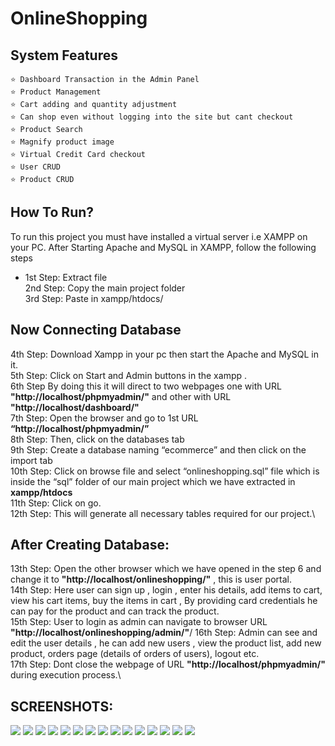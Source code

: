 # OnlineShopping

## System Features
```
⭐️ Dashboard Transaction in the Admin Panel
⭐️ Product Management
⭐️ Cart adding and quantity adjustment
⭐️ Can shop even without logging into the site but cant checkout
⭐️ Product Search
⭐️ Magnify product image
⭐️ Virtual Credit Card checkout
⭐️ User CRUD
⭐️ Product CRUD
```

## How To Run?
To run this project you must have installed a virtual server i.e XAMPP on your PC. After Starting Apache and MySQL in XAMPP, follow the following steps

* 1st Step: Extract file\
2nd Step: Copy the main project folder\
3rd Step: Paste in xampp/htdocs/

## Now Connecting Database
4th Step: Download Xampp in your pc then start the Apache and MySQL in it.\
5th Step: Click on Start and Admin buttons in the xampp .\
6th Step  By doing this it will direct to two webpages one with URL <b>"http://localhost/phpmyadmin/"</b> and other with URL <b>"http://localhost/dashboard/"</b>\
7th Step: Open the browser and go to 1st URL <b>“http://localhost/phpmyadmin/”</b>\
8th Step: Then, click on the databases tab\
9th Step: Create a database naming “ecommerce” and then click on the import tab\
10th Step: Click on browse file and select “onlineshopping.sql” file which is inside the “sql” folder of our main project which we have extracted in <b>xampp/htdocs</b>\
11th Step: Click on go.\
12th Step: This will generate all necessary tables required for our project.\

## After Creating Database: 

13th Step: Open the other browser which we have opened in the step 6 and change it to <b>"http://localhost/onlineshopping/"</b> , this is user portal.\
14th Step: Here user can sign up , login , enter his details, add items to cart, view his cart items, buy the items in cart , By providing card credentials he can pay for the product and can track the product.\
15th Step: User to login as admin can navigate to browser URL <b>"http://localhost/onlineshopping/admin/"</b>/
16th Step: Admin can see and edit the user details , he can add new users , view the product list, add new product, orders page (details of orders of users), logout etc.\
17th Step: Dont close the webpage of URL <b>"http://localhost/phpmyadmin/"</b> during execution process.\


## SCREENSHOTS:
![](Images/image1.png)
![](Images/image2.png)
![](Images/image3.png)
![](Images/imag4.png)
![](Images/image5.png)
![](Images/image6.png)
![](Images/image7.png)
![](Images/image8.png)
![](Images/image9.png)
![](Images/image10.png)
![](Images/image11.png)
![](Images/image12.png)
![](Images/image13.png)
![](Images/image14.png)
![](Images/image15.png)





